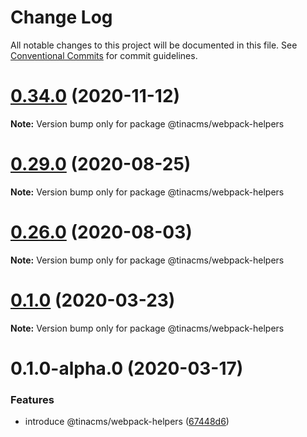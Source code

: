 # Change Log

All notable changes to this project will be documented in this file.
See [Conventional Commits](https://conventionalcommits.org) for commit guidelines.

# [0.34.0](https://github.com/tinacms/tinacms/compare/v0.32.1...v0.34.0) (2020-11-12)

**Note:** Version bump only for package @tinacms/webpack-helpers





# [0.29.0](https://github.com/tinacms/tinacms/compare/v0.28.0...v0.29.0) (2020-08-25)

**Note:** Version bump only for package @tinacms/webpack-helpers





# [0.26.0](https://github.com/tinacms/tinacms/compare/v0.25.0...v0.26.0) (2020-08-03)

**Note:** Version bump only for package @tinacms/webpack-helpers





# [0.1.0](https://github.com/tinacms/tinacms/compare/@tinacms/webpack-helpers@0.1.0-alpha.0...@tinacms/webpack-helpers@0.1.0) (2020-03-23)

**Note:** Version bump only for package @tinacms/webpack-helpers





# 0.1.0-alpha.0 (2020-03-17)


### Features

* introduce @tinacms/webpack-helpers ([67448d6](https://github.com/tinacms/tinacms/commit/67448d6))
